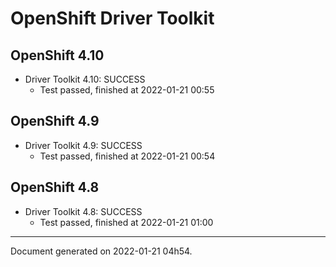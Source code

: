 
OpenShift Driver Toolkit
========================

OpenShift 4.10
--------------



* Driver Toolkit 4.10: SUCCESS
  - Test passed, finished at 2022-01-21 00:55

OpenShift 4.9
-------------



* Driver Toolkit 4.9: SUCCESS
  - Test passed, finished at 2022-01-21 00:54

OpenShift 4.8
-------------



* Driver Toolkit 4.8: SUCCESS
  - Test passed, finished at 2022-01-21 01:00

---
Document generated on 2022-01-21 04h54.
